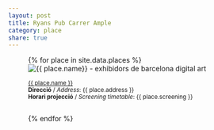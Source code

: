 ```yaml
---
layout: post
title: Ryans Pub Carrer Ample
category: place
share: true
---
```


<figure class="text-center">
{% for place in site.data.places %}
	<img src="/public/img/{{ place.logo }}" alt="{{ place.name}} - exhibidors de barcelona digital art" title="{{ place.name }} - exhibidors de barcelona digital art">
	<figcaption>
		<p><small><i class="fa fa-external-link"></i> <a href="{{ place.url }}" title="{{ place.name }}">{{ place.name }}</a><br/>
		<strong>Direcció</strong> / <em>Address</em>: {{ place.address }}<br/>
		<strong>Horari projecció</strong> / <em>Screening timetable</em>: {{ place.screening }}<br/>
		<a href="https://twitter.com/{{ place.twitter }}" title="@{{ place.twitter }}"><i class="fa fa-twitter"></i></a><br/>
		<a href="{{ place.facebook }}" title="{{ place.name }} a Facebook"><i class="fa fa-facebook"></i></a>
		</small></p>
	</figcaption>
{% endfor %}
</figure>